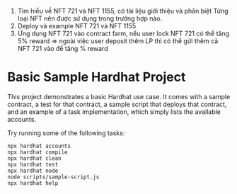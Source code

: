1. Tìm hiểu về NFT 721 và NFT 1155, có tài liệu giới thiệu và phân biệt
   Từng loại NFT nên được sử dụng trong trường hợp nào.
2. Deploy và example NFT 721 và NFT 1155
3. Ứng dụng NFT 721 vào contract farm, nếu user lock NFT 721 có thể tăng 5% reward
   => ngoài việc user deposit thêm LP thì có thể gửi thêm cả NFT 721 vào để tăng % reward

# Basic Sample Hardhat Project

This project demonstrates a basic Hardhat use case. It comes with a sample contract, a test for that contract, a sample script that deploys that contract, and an example of a task implementation, which simply lists the available accounts.

Try running some of the following tasks:

```shell
npx hardhat accounts
npx hardhat compile
npx hardhat clean
npx hardhat test
npx hardhat node
node scripts/sample-script.js
npx hardhat help
```


